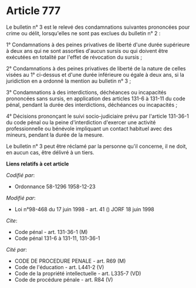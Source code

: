 # Article 777

Le bulletin n° 3 est le relevé des condamnations suivantes prononcées pour crime ou délit, lorsqu'elles ne sont pas exclues
du bulletin n° 2 :

1° Condamnations à des peines privatives de liberté d'une durée supérieure à deux ans qui ne sont assorties d'aucun sursis ou
qui doivent être exécutées en totalité par l'effet de révocation du sursis ;

2° Condamnations à des peines privatives de liberté de la nature de celles visées au 1° ci-dessus et d'une durée inférieure
ou égale à deux ans, si la juridiction en a ordonné la mention au bulletin n° 3 ;

3° Condamnations à des interdictions, déchéances ou incapacités prononcées sans sursis, en application des articles 131-6 à
131-11 du code pénal, pendant la durée des interdictions, déchéances ou incapacités ;

4° Décisions prononçant le suivi socio-judiciaire prévu par l'article 131-36-1 du code pénal ou la peine d'interdiction
d'exercer une activité professionnelle ou bénévole impliquant un contact habituel avec des mineurs, pendant la durée de la
mesure.

Le bulletin n° 3 peut être réclamé par la personne qu'il concerne, il ne doit, en aucun cas, être délivré à un tiers.

**Liens relatifs à cet article**

_Codifié par_:

  - Ordonnance 58-1296 1958-12-23

_Modifié par_:

  - Loi n°98-468 du 17 juin 1998 - art. 41 () JORF 18 juin 1998

_Cite_:

  - Code pénal - art. 131-36-1 (M)
  - Code pénal 131-6 à 131-11, 131-36-1

_Cité par_:

  - CODE DE PROCEDURE PENALE - art. R69 (M)
  - Code de l'éducation - art. L441-2 (V)
  - Code de la propriété intellectuelle - art. L335-7 (VD)
  - Code de procédure pénale - art. R84 (V)
